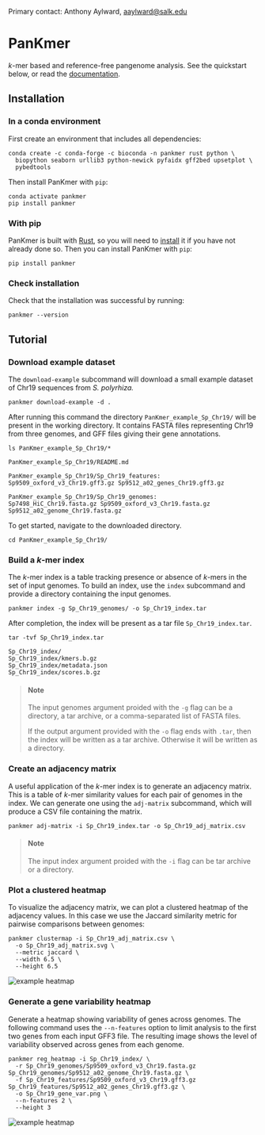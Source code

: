 Primary contact: Anthony Aylward, aaylward@salk.edu

# PanKmer

_k_-mer based and reference-free pangenome analysis. See the quickstart below, or read the [documentation](https://salk-tm.gitlab.io/pankmer/index.html).

## Installation
### In a conda environment
First create an environment that includes all dependencies:
```
conda create -c conda-forge -c bioconda -n pankmer rust python \
  biopython seaborn urllib3 python-newick pyfaidx gff2bed upsetplot \
  pybedtools
```
Then install PanKmer with `pip`:
```
conda activate pankmer
pip install pankmer
```

### With pip
PanKmer is built with [Rust](https://doc.rust-lang.org/stable/book/title-page.html),
so you will need to [install](https://doc.rust-lang.org/stable/book/ch01-01-installation.html)
it if you have not already done so. Then you can install PanKmer with `pip`:
```
pip install pankmer
```

### Check installation
Check that the installation was successful by running:
```
pankmer --version
```

## Tutorial
### Download example dataset

The `download-example` subcommand will download a small example dataset of
Chr19 sequences from _S. polyrhiza._
```
pankmer download-example -d .
```
After running this command the directory `PanKmer_example_Sp_Chr19/` will be present in the working directory. It contains FASTA files representing Chr19 from three genomes, and GFF files giving their gene annotations.
```
ls PanKmer_example_Sp_Chr19/*
```
```
PanKmer_example_Sp_Chr19/README.md

PanKmer_example_Sp_Chr19/Sp_Chr19_features:
Sp9509_oxford_v3_Chr19.gff3.gz Sp9512_a02_genes_Chr19.gff3.gz

PanKmer_example_Sp_Chr19/Sp_Chr19_genomes:
Sp7498_HiC_Chr19.fasta.gz Sp9509_oxford_v3_Chr19.fasta.gz Sp9512_a02_genome_Chr19.fasta.gz
```

To get started, navigate to the downloaded directory.
```
cd PanKmer_example_Sp_Chr19/
```

### Build a _k_-mer index

The _k_-mer index is a table tracking presence or absence of _k_-mers in the set of input genomes. To build an index, use the `index` subcommand and provide a directory containing the input genomes.

```
pankmer index -g Sp_Chr19_genomes/ -o Sp_Chr19_index.tar
```

After completion, the index will be present as a tar file `Sp_Chr19_index.tar`.
```
tar -tvf Sp_Chr19_index.tar
```
```
Sp_Chr19_index/
Sp_Chr19_index/kmers.b.gz
Sp_Chr19_index/metadata.json
Sp_Chr19_index/scores.b.gz
```

> #### Note
> The input genomes argument proided with the `-g` flag can be a directory, a tar archive, or a comma-separated list of FASTA files.
>
> If the output argument provided with the `-o` flag ends with `.tar`, then the index will be written as a tar archive. Otherwise it will be written as a directory.


### Create an adjacency matrix

A useful application of the _k_-mer index is to generate an adjacency matrix. This is a table of _k_-mer similarity values for each pair of genomes in the index. We can generate one using the `adj-matrix` subcommand, which will produce a CSV file containing the matrix.

```
pankmer adj-matrix -i Sp_Chr19_index.tar -o Sp_Chr19_adj_matrix.csv
```

> #### Note
> The input index argument proided with the `-i` flag can be tar archive or a directory.

### Plot a clustered heatmap

To visualize the adjacency matrix, we can plot a clustered heatmap of the adjacency values. In this case we use the Jaccard similarity metric for pairwise comparisons between genomes:

```
pankmer clustermap -i Sp_Chr19_adj_matrix.csv \
  -o Sp_Chr19_adj_matrix.svg \
  --metric jaccard \
  --width 6.5 \
  --height 6.5
```

![example heatmap](docs/source/_static/Sp_Chr19_adj_matrix.svg)

### Generate a gene variability heatmap

Generate a heatmap showing variability of genes across genomes. The following command uses the `--n-features` option to limit analysis to the first two genes from each input GFF3 file. The resulting image shows the level of variability observed across genes from each genome.

```
pankmer reg_heatmap -i Sp_Chr19_index/ \
  -r Sp_Chr19_genomes/Sp9509_oxford_v3_Chr19.fasta.gz Sp_Chr19_genomes/Sp9512_a02_genome_Chr19.fasta.gz \
  -f Sp_Chr19_features/Sp9509_oxford_v3_Chr19.gff3.gz Sp_Chr19_features/Sp9512_a02_genes_Chr19.gff3.gz \
  -o Sp_Chr19_gene_var.png \
  --n-features 2 \
  --height 3
```

![example heatmap](example/Sp_Chr19_gene_variability.png)
